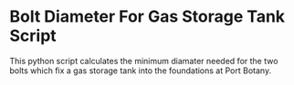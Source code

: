 # Bolt Diameter For Gas Storage Tank Script

This python script calculates the minimum diamater needed for the two bolts which fix a gas storage tank into the foundations at Port Botany.
